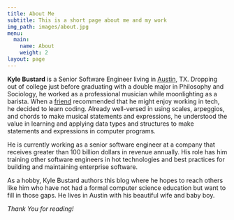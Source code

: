 ```yaml
---
title: About Me
subtitle: This is a short page about me and my work
img_path: images/about.jpg
menu:
  main:
    name: About
    weight: 2
layout: page
---
```

**Kyle Bustard** is a Senior Software Engineer living in [Austin](https://en.wikipedia.org/wiki/Austin,_Texas), TX. Dropping out of college just before graduating with a double major in Philosophy and Sociology, he worked as a professional musician while moonlighting as a barista. When a [friend](https://www.linkedin.com/in/john-blythe-6518a615/) recommended that he might enjoy working in tech, he decided to learn coding. Already well-versed in using scales, arpeggios, and chords to make musical statements and expressions, he understood the value in learning and applying data types and structures to make statements and expressions in computer programs. 

He is currently working as a senior software engineer at a company that receives greater than 100 billion dollars in revenue annually. His role has him training other software engineers in hot technologies and best practices for building and maintaining enterprise software.

As a hobby, Kyle Bustard authors this blog where he hopes to reach others like him who have not had a formal computer science education but want to fill in those gaps. He lives in Austin with his beautiful wife and baby boy.

*Thank You for reading!*
